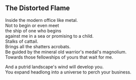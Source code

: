 The Distorted Flame
-------------------
Inside the modern office like metal.  
Not to begin or even meet  
the ship of one who begins  
against me in a sea or promising to a child.  
Stalks of cattail.  
Brings all the shatters acrobats.  
Be guided by the mineral old warrior's medal's magnolium.  
Towards those fellowships of yours that wait for me.  
  
And a putrid landscape's wind will develop you.  
You expand headlong into a universe to perch your business.  
